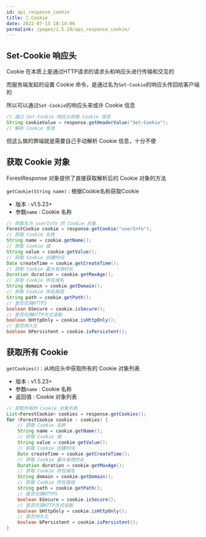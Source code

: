 ```yaml
---
id: api_response_cookie
title: 🥞 Cookie
date: 2022-07-15 18:14:06
permalink: /pages/1.5.29/api_response_cookie/
---
```


## Set-Cookie 响应头

Cookie 在本质上是通过HTTP请求的请求头和响应头进行传输和交互的

而服务端发起的设置 Cookie 命令，是通过名为`Set-Cookie`的响应头传回给客户端的

所以可以通过`Set-Cookie`的响应头来或许 Cookie 信息

```java
// 通过 Set-Cookie 响应头获取 Cookie 信息
String cookieValue = response.getHeaderValue("Set-Cookie");
// 解析 Cookie 信息
```

但这么做的弊端就是需要自己手动解析 Cookie 信息，十分不便

## 获取 Cookie 对象

ForestResponse 对象提供了直接获取解析后的 Cookie 对象的方法

`getCookie(String name)` : 根据Cookie名称获取Cookie
- 版本 : v1.5.23+
- 参数`name` : Cookie 名称

```java
// 获取名为 userInfo 的 Cookie 对象
ForestCookie cookie = response.getCookie("userInfo");
// 获取 Cookie 名称
String name = cookie.getName();
// 获取 Cookie 值
String value = cookie.getValue();
// 获取 Cookie 创建时间
Date createTime = cookie.getCreateTime();
// 获取 Cookie 最大有效时长
Duration duration = cookie.getMaxAge();
// 获取 Cookie 所在域名
String domain = cookie.getDomain();
// 获取 Cookie 所在路径
String path = cookie.getPath();
// 是否仅限HTTPS
boolean bSecure = cookie.isSecure();
// 是否仅限HTTP方式读取
boolean bHttpOnly = cookie.isHttpOnly();
// 是否持久化
boolean bPersistent = cookie.isPersistent(); 
```

## 获取所有 Cookie

`getCookies()` : 从响应头中获取所有的 Cookie 对象列表
- 版本 : v1.5.23+
- 参数`name` : Cookie 名称
- 返回值 : Cookie 对象列表

```java
// 获取所有的 Cookie 对象列表
List<ForestCookie> cookies = response.getCookies();
for (ForestCookie cookie : cookies) {
    // 获取 Cookie 名称
    String name = cookie.getName();
    // 获取 Cookie 值
    String value = cookie.getValue();
    // 获取 Cookie 创建时间
    Date createTime = cookie.getCreateTime();
    // 获取 Cookie 最大有效时长
    Duration duration = cookie.getMaxAge();
    // 获取 Cookie 所在域名
    String domain = cookie.getDomain();
    // 获取 Cookie 所在路径
    String path = cookie.getPath();
    // 是否仅限HTTPS
    boolean bSecure = cookie.isSecure();
    // 是否仅限HTTP方式读取
    boolean bHttpOnly = cookie.isHttpOnly();
    // 是否持久化
    boolean bPersistent = cookie.isPersistent();
}
```
